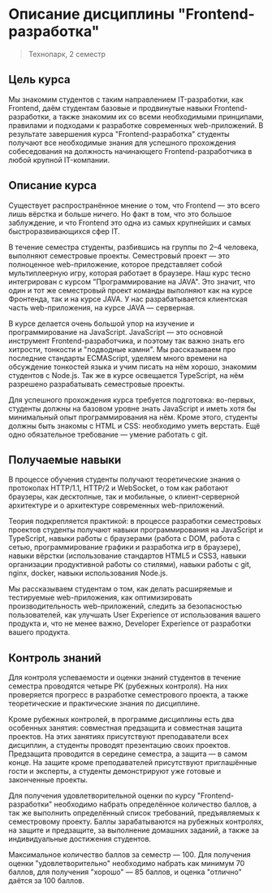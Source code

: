 # Описание дисциплины "Frontend-разработка"
> Технопарк, 2 семестр

## Цель курса
Мы знакомим студентов с таким направлением IT-разработки, как Frontend, даём студентам базовые и продвинутые навыки Frontend-разработки, а также знакомим их со всеми необходимыми принципами, правилами и подходами к разработке современных web-приложений. В результате завершения курса "Frontend-разработка" студенты получают все необходимые знания для успешного прохождения собеседования на должность начинающего Frontend-разработчика в любой крупной IT-компании.


## Описание курса
Существует распространённое мнение о том, что Frontend &mdash; это всего лишь вёрстка и больше ничего. Но факт в том, что это большое заблуждение, и что Frontend это одна из самых крупнейших и самых быстроразвивающихся сфер IT.

В течение семестра студенты, разбившись на группы по 2&ndash;4 человека, выполняют семестровые проекты. Семестровый проект &mdash; это полноценное web-приложение, которое представляет собой мультиплеерную игру, которая работает в браузере. Наш курс тесно интегрирован с курсом "Программирование на JAVA". Это значит, что один и тот же семестровый проект команды выполняют как на курсе Фронтенда, так и на курсе JAVA. У нас разрабатывается клиентская часть web-приложения, на курсе JAVA &mdash; серверная.

В курсе делается очень большой упор на изучение и программирование на JavaScript. JavaScript &mdash; это основной инструмент Frontend-разработчика, и поэтому так важно знать его хитрости, тонкости и "подводные камни". Мы рассказываем про последние стандарты ECMAScript, уделяем много времени на обсуждение тонкостей языка и учим писать на нём хорошо, знакомим студентов с Node.js. Так же в курсе освещается TypeScript, на нём разрешено разрабатывать семестровые проекты.

Для успешного прохождения курса требуется подготовка: во-первых, студенты должны на базовом уровне знать JavaScript и иметь хотя бы минимальный опыт программирования на нём. Кроме этого, студенты должны быть знакомы с HTML и CSS: необходимо уметь верстать. Ещё одно обязательное требование &mdash; умение работать с git.

## Получаемые навыки
В процессе обучения студенты получают теоретические знания о протоколах HTTP/1.1, HTTP/2 и WebSocket, о том как работают браузеры, как десктопные, так и мобильные, о клиент-серверной архитектуре и о архитектуре современных web-приложений.

Теория подкрепляется практикой: в процессе разработки семестровых проектов студенты получают навыки программирования на JavaScript и TypeScript, навыки работы с браузерами (работа с DOM, работа с сетью, программирование графики и разработка игр в браузере), навыки вёрстки (использование стандартов HTML5 и CSS3, навыки организации продуктивной работы со стилями), навыки работы с git, nginx, docker, навыки использования Node.js.

Мы рассказываем студентам о том, как делать расширяемые и тестируемые web-приложения, как оптимизировать производительность web-приложений, следить за безопасностью пользователей, как улучшать User Experience от использования вашего продукта и, что не менее важно, Developer Experience от разработки вашего продукта.


## Контроль знаний
Для контроля успеваемости и оценки знаний студентов в течение семестра проводятся четыре РК (рубежных контроля). На них проверяется прогресс в разработке семестрового проекта, а также теоретические и практические знания по дисциплине.

Кроме рубежных контролей, в программе дисциплины есть два особенных занятия: совместная предзащита и совместная защита проектов. На этих занятиях присутствуют преподаватели всех дисциплин, а студенты проводят презентацию своих проектов. Предзащита проводится в середине семестра, а защита &mdash; в самом конце. На защите кроме преподавателей присутствуют приглашённые гости и эксперты, а студенты демонстрируют уже готовые и законченные проекты.

Для получения удовлетворительной оценки по курсу "Frontend-разработки" необходимо набрать определённое количество баллов, а так же выполнить определённый список требований, предъявляемых к семестровому проекту. Баллы зарабатываются на рубежных контролях, на защите и предзащите, за выполнение домашних заданий, а также за индивидуальные достижения студентов.

Максимальное количество баллов за семестр &mdash; 100. Для получения оценки "удовлетворительно" необходимо набрать как минимум 70 баллов, для получения "хорошо" &mdash; 85 баллов, и оценка "отлично" даётся за 100 баллов.

